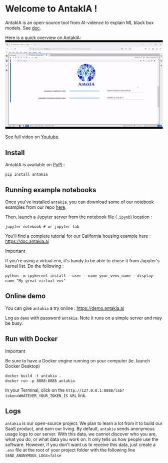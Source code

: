 # Welcome to AntakIA !

AntakIA is an open-source tool from AI-vidence to explain ML black box models. See [doc](https://doc.antakia.ai).

Here is a quick overview on AntakIA:
![AntakIA demo](/docs/img/antakia.gif)

See full video on [Youtube](https://youtu.be/wQFC_20OIOM).

## Install

AntakIA is available on [PyPI](https://pypi.org/project/antakia/) :

```
pip install antakia
```

## Running example notebooks

Once you've installed `antakia`, you can download some of our notebook examples from our repo [here](https://github.com/AI-vidence/antakia/tree/main/examples).

Then, launch a Jupyter server from the notebook file (`.ipynb`) location :

```
jupyter notebook # or jupyter lab
```

You'll find a complete tutorial for our California housing example here : https://doc.antakia.ai

> [!IMPORTANT] 
If you're using a virtual env, it's handy to be able to chose it from Jupyter's kernel list. Do the following :

```
python -m ipykernel install --user --name your_venv_name --display-name "My great virtual env"
```

## Online demo

You can give `antakia` a try online  : https://demo.antakia.ai 

Log as `demo`  with password `antakia`.
Note it runs on a simple server and may be busy.


## Run with Docker

> [!IMPORTANT] 
Be sure to have a Docker engine running on your computer (ie. launch Docker Desktop)

```
docker build -t antakia .
docker run -p 8888:8888 antakia
```

In your Terminal, click on the `http://127.0.0.1:8888/lab?token=WHATEVER_YOUR_TOKEN_IS URL` link.

## Logs

`antakia` is our open-source project. We plan to learn a lot from it to build our SaaS product, and earn our living. By default, `antakia` sends anonymous usage logs to our server. With this data, we cannot discover who you are, what you do, or what data you work on. It only tells us how people use the software. However, if you don't want us to receive this data, just create a `.env` file at the root of your project folder with the following line `SEND_ANONYMOUS_LOGS=false`